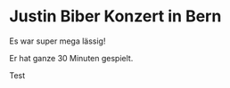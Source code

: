 # Justin Biber Konzert in Bern

Es war super mega lässig!

Er hat ganze 30 Minuten gespielt. 

Test
